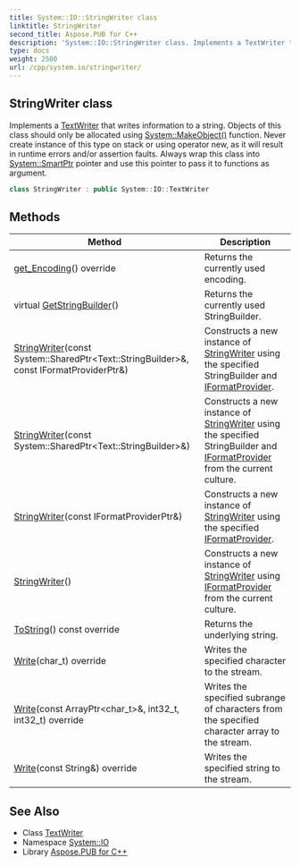 ```yaml
---
title: System::IO::StringWriter class
linktitle: StringWriter
second_title: Aspose.PUB for C++
description: 'System::IO::StringWriter class. Implements a TextWriter that writes information to a string. Objects of this class should only be allocated using System::MakeObject() function. Never create instance of this type on stack or using operator new, as it will result in runtime errors and/or assertion faults. Always wrap this class into System::SmartPtr pointer and use this pointer to pass it to functions as argument in C++.'
type: docs
weight: 2500
url: /cpp/system.io/stringwriter/
---
```

## StringWriter class


Implements a [TextWriter](../textwriter/) that writes information to a string. Objects of this class should only be allocated using [System::MakeObject()](../../system/makeobject/) function. Never create instance of this type on stack or using operator new, as it will result in runtime errors and/or assertion faults. Always wrap this class into [System::SmartPtr](../../system/smartptr/) pointer and use this pointer to pass it to functions as argument.

```cpp
class StringWriter : public System::IO::TextWriter
```

## Methods

| Method | Description |
| --- | --- |
| [get_Encoding](./get_encoding/)() override | Returns the currently used encoding. |
| virtual [GetStringBuilder](./getstringbuilder/)() | Returns the currently used StringBuilder. |
| [StringWriter](./stringwriter/)(const System::SharedPtr\<Text::StringBuilder\>\&, const IFormatProviderPtr\&) | Constructs a new instance of [StringWriter](./) using the specified StringBuilder and [IFormatProvider](../../system/iformatprovider/). |
| [StringWriter](./stringwriter/)(const System::SharedPtr\<Text::StringBuilder\>\&) | Constructs a new instance of [StringWriter](./) using the specified StringBuilder and [IFormatProvider](../../system/iformatprovider/) from the current culture. |
| [StringWriter](./stringwriter/)(const IFormatProviderPtr\&) | Constructs a new instance of [StringWriter](./) using the specified [IFormatProvider](../../system/iformatprovider/). |
| [StringWriter](./stringwriter/)() | Constructs a new instance of [StringWriter](./) using [IFormatProvider](../../system/iformatprovider/) from the current culture. |
| [ToString](./tostring/)() const override | Returns the underlying string. |
| [Write](./write/)(char_t) override | Writes the specified character to the stream. |
| [Write](./write/)(const ArrayPtr\<char_t\>\&, int32_t, int32_t) override | Writes the specified subrange of characters from the specified character array to the stream. |
| [Write](./write/)(const String\&) override | Writes the specified string to the stream. |
## See Also

* Class [TextWriter](../textwriter/)
* Namespace [System::IO](../)
* Library [Aspose.PUB for C++](../../)
